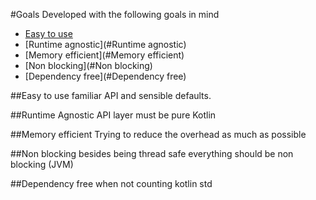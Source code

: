 #Goals
Developed with the following goals in mind

* [Easy to use](#easy-to-use)
* [Runtime agnostic](#Runtime agnostic)
* [Memory efficient](#Memory efficient)
* [Non blocking](#Non blocking)
* [Dependency free](#Dependency free)

##Easy to use 
familiar API and sensible defaults. 

##Runtime Agnostic
API layer must be pure Kotlin

##Memory efficient
Trying to reduce the overhead as much as possible

##Non blocking
besides being thread safe everything should be non blocking (JVM)

##Dependency free
when not counting kotlin std
